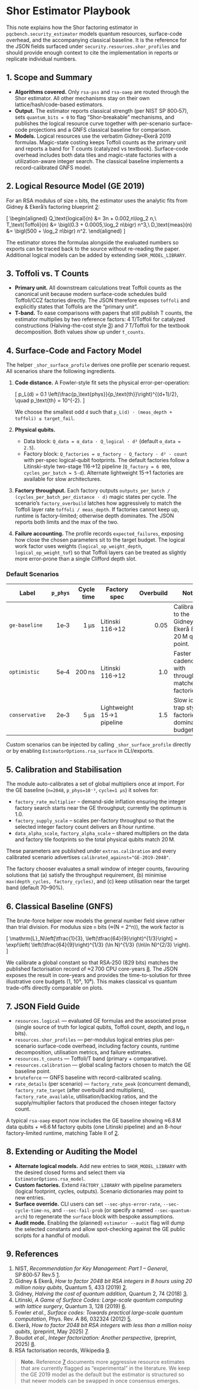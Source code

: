 # Shor Estimator Playbook

This note explains how the Shor factoring estimator in `pqcbench.security_estimator`
models quantum resources, surface-code overhead, and the accompanying classical
baseline. It is the reference for the JSON fields surfaced under
`security.resources.shor_profiles` and should provide enough context to cite the
implementation in reports or replicate individual numbers.

## 1. Scope and Summary

* **Algorithms covered.** Only `rsa-pss` and `rsa-oaep` are routed through the
  Shor estimator. All other mechanisms stay on their own lattice/hash/code-based
  estimators.
* **Output.** The estimator reports classical strength (per NIST SP 800‑57),
  sets `quantum_bits = 0` to flag “Shor-breakable” mechanisms, and publishes
  the logical resource curve together with per-scenario surface-code projections
  and a GNFS classical baseline for comparison.
* **Models.** Logical resources use the verbatim Gidney–Ekerå 2019 formulas.
  Magic-state costing keeps Toffoli counts as the primary unit and reports a
  band for T counts (catalyzed vs textbook). Surface-code overhead includes
  both data tiles and magic-state factories with a utilization-aware integer
  search. The classical baseline implements a record-calibrated GNFS model.

## 2. Logical Resource Model (GE 2019)

For an RSA modulus of size `n` bits, the estimator uses the analytic fits from
Gidney & Ekerå’s factoring blueprint [2]:

\[
\begin{aligned}
Q_\text{logical}(n) &= 3n + 0.002\,n\log_2 n,\\
T_\text{Toffoli}(n) &= \bigl(0.3 + 0.0005\,\log_2 n\bigr) n^3,\\
D_\text{meas}(n) &= \bigl(500 + \log_2 n\bigr) n^2.
\end{aligned}
\]

The estimator stores the formulas alongside the evaluated numbers so exports can
be traced back to the source without re-reading the paper. Additional logical
models can be added by extending `SHOR_MODEL_LIBRARY`.

## 3. Toffoli vs. T Counts

* **Primary unit.** All downstream calculations treat Toffoli counts as the
  canonical unit because modern surface-code schedules build Toffoli/CCZ
  factories directly. The JSON therefore exposes `toffoli` and explicitly states
  that Toffolis are the “primary unit”.
* **T-band.** To ease comparisons with papers that still publish T counts, the
  estimator multiplies by two reference factors: 4 T/Toffoli for catalyzed
  constructions (Halving-the-cost style [3]) and 7 T/Toffoli for the textbook
  decomposition. Both values show up under `t_counts`.

## 4. Surface-Code and Factory Model

The helper `_shor_surface_profile` derives one profile per scenario request.
All scenarios share the following ingredients.

1. **Code distance.** A Fowler-style fit sets the physical error-per-operation:

   \[
   p_L(d) = 0.1 \left(\frac{p_\text{phys}}{p_\text{th}}\right)^{(d+1)/2}, \quad
   p_\text{th} = 10^{-2}.
   \]

   We choose the smallest odd `d` such that
   `p_L(d) · (meas_depth + toffoli) ≤ target_fail`.

2. **Physical qubits.**
   * Data block: `Q_data = α_data · Q_logical · d²` (default `α_data = 2.5`).
   * Factory block: `Q_factories = α_factory · Q_factory · d² · count` with
     per-spec logical-qubit footprints. The default factories follow a
     Litinski-style two-stage 116→12 pipeline (`Q_factory = 6 000`,
     `cycles_per_batch = 5·d`). Alternate lightweight 15→1 factories are
     available for slow architectures.

3. **Factory throughput.** Each factory outputs
   `outputs_per_batch / (cycles_per_batch_per_distance · d)` magic states per
   cycle. The scenario’s `factory_overbuild` latches how aggressively to match
   the Toffoli layer rate `toffoli / meas_depth`. If factories cannot keep up,
   runtime is factory-limited; otherwise depth dominates. The JSON reports both
   limits and the max of the two.

4. **Failure accounting.** The profile records `expected_failures`, exposing how
   close the chosen parameters sit to the target budget. The logical work factor
   uses weights (`logical_op_weight_depth`, `logical_op_weight_tof`) so that
   Toffoli layers can be treated as slightly more error-prone than a single
   Clifford depth slot.

### Default Scenarios

| Label         | `p_phys` | Cycle time | Factory spec              | Overbuild | Notes |
|---------------|---------:|-----------:|---------------------------|----------:|-------|
| `ge-baseline` | 1e‑3     | 1 µs       | Litinski 116→12           | 0.05      | Calibrated to the Gidney–Ekerå 8 h / 20 M qubit point.
| `optimistic`  | 5e‑4     | 200 ns     | Litinski 116→12           | 1.0       | Faster cadence with throughput-matched factories.
| `conservative`| 2e‑3     | 5 µs       | Lightweight 15→1 pipeline | 1.5       | Slow ion-trap style; factories dominate budget.

Custom scenarios can be injected by calling `_shor_surface_profile` directly or
by enabling `EstimatorOptions.rsa_surface` in CLI/exports.

## 5. Calibration and Stabilisation

The module auto-calibrates a set of global multipliers once at import. For the
GE baseline (`n=2048`, `p_phys=10⁻³`, `cycle=1 µs`) it solves for:

* `factory_rate_multiplier` – demand-side inflation ensuring the integer
  factory search starts near the GE throughput; currently the optimum is 1.0.
* `factory_supply_scale` – scales per-factory throughput so that the selected
  integer factory count delivers an 8 hour runtime.
* `data_alpha_scale`, `factory_alpha_scale` – shared multipliers on the data and
  factory tile footprints so the total physical qubits match 20 M.

These parameters are published under `extras.calibration` and every calibrated
scenario advertises `calibrated_against="GE-2019-2048"`.

The factory chooser evaluates a small window of integer counts, favouring
solutions that (a) satisfy the throughput requirement, (b) minimise
`max(depth_cycles, factory_cycles)`, and (c) keep utilisation near the target
band (default 70–90%).

## 6. Classical Baseline (GNFS)

The brute-force helper now models the general number field sieve rather than
trial division. For modulus size `n` bits (≈\(N = 2^n\)), the work factor is

\[
\mathrm{L}_N\left[\tfrac{1}{3}, \left(\tfrac{64}{9}\right)^{1/3}\right]
 = \exp\!\left( \left(\tfrac{64}{9}\right)^{1/3} (\ln N)^{1/3} (\ln\ln N)^{2/3} \right).
\]

We calibrate a global constant so that RSA‑250 (829 bits) matches the published
factorisation record of ≈2 700 CPU core-years [8][9]. The JSON exposes the
result in core-years and provides the time-to-solution for three illustrative
core budgets (1, 10³, 10⁶). This makes classical vs quantum trade-offs directly
comparable on plots.

## 7. JSON Field Guide

* `resources.logical` — evaluated GE formulas and the associated prose (single
  source of truth for logical qubits, Toffoli count, depth, and log₂ n bits).
* `resources.shor_profiles` — per-modulus logical entries plus per-scenario
  surface-code overhead, including factory counts, runtime decomposition,
  utilisation metrics, and failure estimates.
* `resources.t_counts` — Toffoli/T band (primary + comparative).
* `resources.calibration` — global scaling factors chosen to match the GE
  baseline point.
* `bruteforce` — GNFS baseline with record-calibrated scaling.
* `rate_details` (per scenario) — `factory_rate_peak` (concurrent demand),
  `factory_rate_target` (after overbuild and multipliers), `factory_rate_available`,
  utilisation/backlog ratios, and the supply/multiplier factors that produced the
  chosen integer factory count.

A typical `rsa-oaep` export now includes the GE baseline showing ≈6.8 M data
qubits + ≈6.6 M factory qubits (one Litinski pipeline) and an 8-hour
factory-limited runtime, matching Table II of [2].

## 8. Extending or Auditing the Model

* **Alternate logical models.** Add new entries to `SHOR_MODEL_LIBRARY` with
  the desired closed forms and select them via `EstimatorOptions.rsa_model`.
* **Custom factories.** Extend `FACTORY_LIBRARY` with pipeline parameters (logical
  footprint, cycles, outputs). Scenario dictionaries may point to new entries.
* **Surface override.** CLI users can set `--sec-phys-error-rate`,
  `--sec-cycle-time-ns`, and `--sec-fail-prob` (or specify a named
  `--sec-quantum-arch`) to regenerate the `surface` block with bespoke
  assumptions.
* **Audit mode.** Enabling the (planned) `estimator --audit` flag will dump the
  selected constants and allow spot-checking against the GE public scripts for a
  handful of moduli.

## 9. References

1. NIST, *Recommendation for Key Management: Part 1 – General*, SP 800‑57 Rev.5 [1].
2. Gidney & Ekerå, *How to factor 2048 bit RSA integers in 8 hours using 20 million noisy qubits*, Quantum 5, 433 (2019) [2][4].
3. Gidney, *Halving the cost of quantum addition*, Quantum 2, 74 (2018) [3].
4. Litinski, *A Game of Surface Codes: Large-scale quantum computing with lattice surgery*, Quantum 3, 128 (2019) [6].
5. Fowler *et al.*, *Surface codes: Towards practical large-scale quantum computation*, Phys. Rev. A 86, 032324 (2012) [5].
6. Ekerå, *How to factor 2048 bit RSA integers with less than a million noisy qubits*, (preprint, May 2025) [7].
7. Boudot *et al.*, *Integer factorization: Another perspective*, (preprint, 2025) [8].
8. RSA factorisation records, Wikipedia [9].

> **Note.** Reference [7] documents more aggressive resource estimates that are
> currently flagged as “experimental” in the literature. We keep the GE 2019
> model as the default but the estimator is structured so that newer models can
> be swapped in once consensus emerges.


[1]: https://nvlpubs.nist.gov/nistpubs/specialpublications/nist.sp.800-57pt1r5.pdf
[2]: https://quantum-journal.org/papers/q-2021-04-15-433/
[3]: https://quantum-journal.org/papers/q-2018-06-18-74/
[4]: https://arxiv.org/abs/1905.09749
[5]: https://link.aps.org/doi/10.1103/PhysRevA.86.032324
[6]: https://quantum-journal.org/papers/q-2019-03-05-128/
[7]: https://arxiv.org/abs/2505.15917
[8]: https://arxiv.org/abs/2507.07055
[9]: https://en.wikipedia.org/wiki/RSA_numbers
